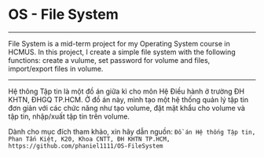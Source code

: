 # OS - File System

---

File System is a mid-term project for my Operating System course in HCMUS. In this project, I create a simple file system with the following functions: create a vulume, set password for volume and files, import/export files in volume.

---
Hệ thông Tập tin là một đồ án giữa kì cho môn Hệ Điều hành ở trường ĐH KHTN, ĐHGQ TP.HCM. Ở đồ án này, mình tạo một hệ thống quản lý tập tin đơn giản với các chức năng như tạo volume, đặt mật khẩu cho volume và tập tin, nhập/xuất tập tin trên volume.

Dành cho mục đích tham khảo, xin hãy dẫn nguồn: ```Đồ án Hệ thống Tập tin, Phan Tấn Kiệt, K20, Khoa CNTT, ĐH KHTN TP.HCM, https://github.com/phaniel1111/OS-FileSystem```
